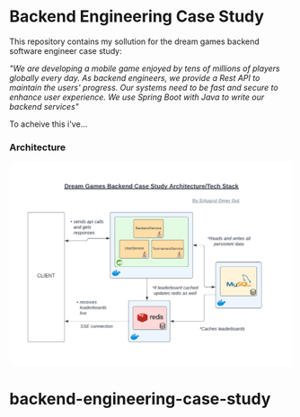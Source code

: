 
# Backend Engineering Case Study

This repository contains my sollution for the dream games backend software engineer case study:

_"We are developing a mobile game enjoyed by tens of millions of players globally every day. As
backend engineers, we provide a Rest API to maintain the users' progress. Our systems need
to be fast and secure to enhance user experience. We use Spring Boot with Java to write our
backend services"_

To acheive this i've...



### Architecture
![image](https://github.com/Jazzamat/backend-engineering-case-study/blob/main/architecture.png)


# backend-engineering-case-study

